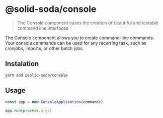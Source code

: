 # @solid-soda/console
> The Console component eases the creation of beautiful and testable command line interfaces.

The Console component allows you to create command-line commands. Your console commands can be used for any recurring task, such as cronjobs, imports, or other batch jobs.

## Instalation

`yarn add @solid-soda/console`

## Usage

```ts
const app = new ConsoleApplication(commands)

app.run(process.argv)
```
